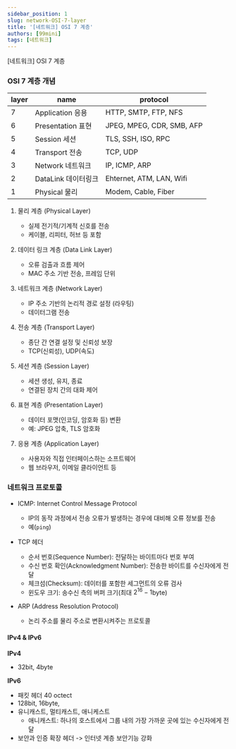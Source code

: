 ```yaml
---
sidebar_position: 1
slug: network-OSI-7-layer
title: '[네트워크] OSI 7 계층'
authors: [99mini]
tags: [네트워크]
---
```


[네트워크] OSI 7 계층

<!-- truncate -->

### OSI 7 계층 개념

| layer | name                | protocol                  |
| ----- | ------------------- | ------------------------- |
| 7     | Application 응용    | HTTP, SMTP, FTP, NFS      |
| 6     | Presentation 표현   | JPEG, MPEG, CDR, SMB, AFP |
| 5     | Session 세션        | TLS, SSH, ISO, RPC        |
| 4     | Transport 전송      | TCP, UDP                  |
| 3     | Network 네트워크    | IP, ICMP, ARP             |
| 2     | DataLink 데이터링크 | Ehternet, ATM, LAN, Wifi  |
| 1     | Physical 물리       | Modem, Cable, Fiber       |

1. 물리 계층 (Physical Layer)

   - 실제 전기적/기계적 신호를 전송
   - 케이블, 리피터, 허브 등 포함

2. 데이터 링크 계층 (Data Link Layer)

   - 오류 검출과 흐름 제어
   - MAC 주소 기반 전송, 프레임 단위

3. 네트워크 계층 (Network Layer)

   - IP 주소 기반의 논리적 경로 설정 (라우팅)
   - 데이터그램 전송

4. 전송 계층 (Transport Layer)

   - 종단 간 연결 설정 및 신뢰성 보장
   - TCP(신뢰성), UDP(속도)

5. 세션 계층 (Session Layer)

   - 세션 생성, 유지, 종료
   - 연결된 장치 간의 대화 제어

6. 표현 계층 (Presentation Layer)

   - 데이터 포맷(인코딩, 암호화 등) 변환
   - 예: JPEG 압축, TLS 암호화

7. 응용 계층 (Application Layer)
   - 사용자와 직접 인터페이스하는 소프트웨어
   - 웹 브라우저, 이메일 클라이언트 등

### 네트워크 프로토콜

- ICMP: Internet Control Message Protocol

  - IP의 동작 과정에서 전송 오류가 발생하는 경우에 대비해 오류 정보를 전송
  - 예(`ping`)

- TCP 헤더

  - 순서 번호(Sequence Number): 전달하는 바이트마다 번호 부여
  - 수신 번호 확인(Acknowledgment Number): 전송한 바이트를 수신자에게 전달
  - 체크섬(Checksum): 데이터를 포함한 세그먼트의 오류 검사
  - 윈도우 크기: 송수신 측의 버퍼 크기(최대 $2^{16} - 1$byte)

- ARP (Address Resolution Protocol)

  - 논리 주소를 물리 주소로 변환시켜주는 프로토콜

#### IPv4 & IPv6

**IPv4**

- 32bit, 4byte

**IPv6**

- 패킷 헤더 40 octect
- 128bit, 16byte,
- 유니캐스트, 멀티캐스트, 애니케스트
  - 애니캐스트: 하나의 호스트에서 그룹 내의 가장 가까운 곳에 있는 수신자에게 전달
- 보안과 인증 확장 헤더 -> 인터넷 계층 보안기능 강화
